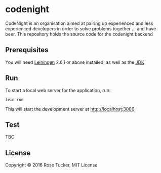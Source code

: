 # codenight

CodeNight is an organisation aimed at pairing up experienced and less experienced developers in order to solve problems together ... and have beer. This repository holds the source code for the codenight backend

## Prerequisites

You will need [Leiningen](https://github.com/technomancy/leiningen) 2.6.1 or above installed, as well as the [JDK](http://www.oracle.com/technetwork/java/javase/downloads/index.html)

## Run

To start a local web server for the application, run:

    lein run

This will start the development server at [http://localhost:3000](http://localhost:3000)

## Test

TBC

## License

Copyright © 2016 Rose Tucker, MIT License

